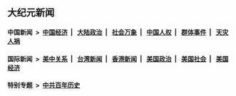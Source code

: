 ## 大纪元新闻

#### 中国新闻 &nbsp;>&nbsp; [中国经济](indexes/ncid283/README.md?11211245) &nbsp;| &nbsp; [大陆政治](indexes/ncid277/README.md?11211245) &nbsp;| &nbsp; [社会万象](indexes/ncid282/README.md?11211245) &nbsp;| &nbsp; [中国人权](indexes/ncid278/README.md?11211245) &nbsp;| &nbsp; [群体事件](indexes/ncid279/README.md?11211245) &nbsp;| &nbsp; [天灾人祸](indexes/ncid280/README.md?11211245)

#### 国际新闻 &nbsp;>&nbsp; [美中关系](indexes/nf1412576/README.md?11211245) &nbsp;| &nbsp; [台湾新闻](indexes/ncid1349361/README.md?11211245) &nbsp;| &nbsp; [香港新闻](indexes/ncid1349362/README.md?11211245) &nbsp;| &nbsp; [美国政治](indexes/ncid1078159/README.md?11211245) &nbsp;| &nbsp; [美国社会](indexes/ncid1078160/README.md?11211245) &nbsp;| &nbsp; [美国经济](indexes/ncid1078158/README.md?11211245)

#### 特别专题 &nbsp;>&nbsp; [中共百年历史](https://github.com/epoch-news/epoch-special/blob/master/README.md?11211245)  
